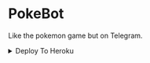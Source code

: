 # PokeBot
Like the pokemon game but on Telegram.


<details><summary>Deploy To Heroku</summary>
<p>
<br>
<a href="https://heroku.com/deploy?template=https://github.com/Yesawini12345/PokeBot
